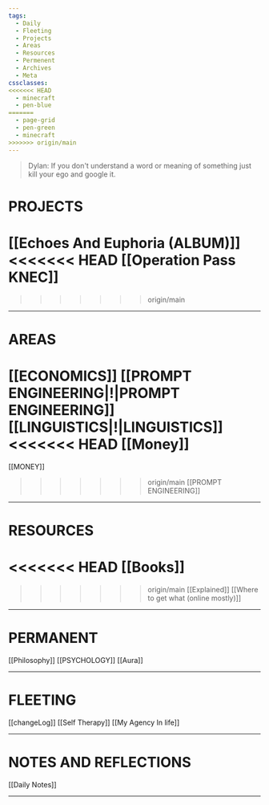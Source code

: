 ```yaml
---
tags:
  - Daily
  - Fleeting
  - Projects
  - Areas
  - Resources
  - Permenent
  - Archives
  - Meta
cssclasses:
<<<<<<< HEAD
  - minecraft
  - pen-blue
=======
  - page-grid
  - pen-green
  - minecraft
>>>>>>> origin/main
---
```

> Dylan: If you don't understand a word or meaning of something just kill your ego and google it. 
# PROJECTS
[[Echoes And Euphoria (ALBUM)]]
<<<<<<< HEAD
[[Operation Pass KNEC]]
=======
>>>>>>> origin/main

---
# AREAS
[[ECONOMICS]]
[[PROMPT ENGINEERING|!|PROMPT ENGINEERING]]
[[LINGUISTICS|!|LINGUISTICS]]
<<<<<<< HEAD
[[Money]]
=======
[[MONEY]]
>>>>>>> origin/main
[[PROMPT ENGINEERING]]

---
# RESOURCES
<<<<<<< HEAD
[[Books]]
=======
>>>>>>> origin/main
[[Explained]]
[[Where to get what (online mostly)]]

---
# PERMANENT 
[[Philosophy]]
[[PSYCHOLOGY]]
[[Aura]]

---
# FLEETING
[[changeLog]]
[[Self Therapy]]
[[My Agency In life]]
	
---
# NOTES AND REFLECTIONS
[[Daily Notes]]

---
